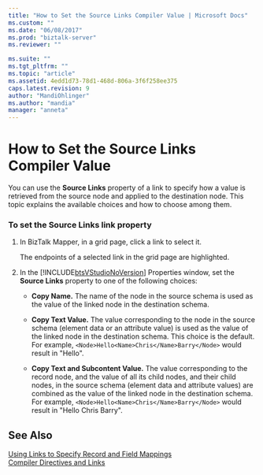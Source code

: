```yaml
---
title: "How to Set the Source Links Compiler Value | Microsoft Docs"
ms.custom: ""
ms.date: "06/08/2017"
ms.prod: "biztalk-server"
ms.reviewer: ""

ms.suite: ""
ms.tgt_pltfrm: ""
ms.topic: "article"
ms.assetid: 4edd1d73-78d1-468d-806a-3f6f258ee375
caps.latest.revision: 9
author: "MandiOhlinger"
ms.author: "mandia"
manager: "anneta"
---
```

# How to Set the Source Links Compiler Value
You can use the **Source Links** property of a link to specify how a value is retrieved from the source node and applied to the destination node. This topic explains the available choices and how to choose among them.  
  
### To set the Source Links link property  
  
1. In BizTalk Mapper, in a grid page, click a link to select it.  
  
    The endpoints of a selected link in the grid page are highlighted.  
  
2. In the [!INCLUDE[btsVStudioNoVersion](../includes/btsvstudionoversion-md.md)] Properties window, set the **Source Links** property to one of the following choices:  
  
   -   **Copy Name.** The name of the node in the source schema is used as the value of the linked node in the destination schema.  
  
   -   **Copy Text Value.** The value corresponding to the node in the source schema (element data or an attribute value) is used as the value of the linked node in the destination schema. This choice is the default. For example, `<Node>Hello<Name>Chris</Name>Barry</Node>` would result in "Hello".  
  
   -   **Copy Text and Subcontent Value.** The value corresponding to the record node, and the value of all its child nodes, and their child nodes, in the source schema (element data and attribute values) are combined as the value of the linked node in the destination schema. For example, `<Node>Hello<Name>Chris</Name>Barry</Node>` would result in "Hello Chris Barry".  
  
## See Also  
 [Using Links to Specify Record and Field Mappings](../core/using-links-to-specify-record-and-field-mappings.md)   
 [Compiler Directives and Links](../core/compiler-directives-and-links.md)